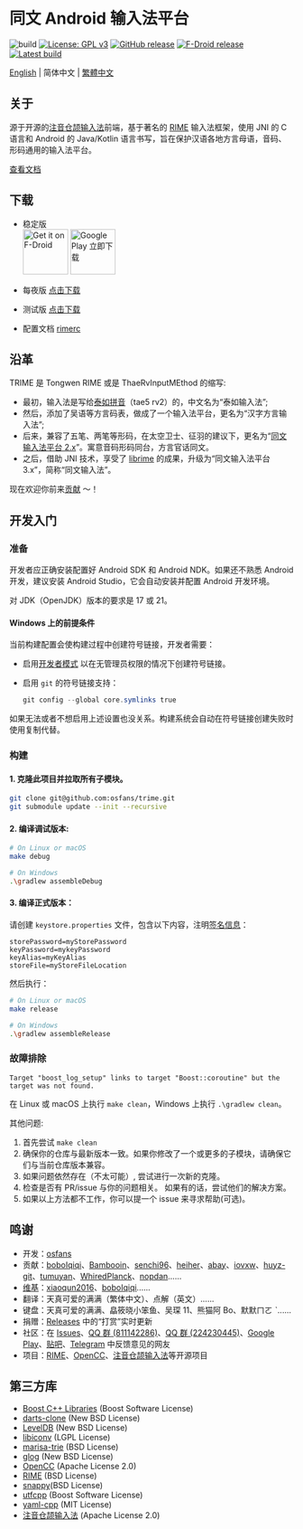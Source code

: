 <!--
SPDX-FileCopyrightText: 2015 - 2024 Rime community

SPDX-License-Identifier: GPL-3.0-or-later
-->

# 同文 Android 输入法平台

![build](https://github.com/osfans/trime/actions/workflows/commit-ci.yml/badge.svg?branch=develop)
[![License: GPL v3](https://img.shields.io/badge/License-GPL%20v3-blue.svg)](https://www.gnu.org/licenses/gpl-3.0)
[![GitHub release](https://img.shields.io/github/release/osfans/trime.svg)](https://github.com/osfans/trime/releases)
[![F-Droid release](https://img.shields.io/f-droid/v/com.osfans.trime.svg)](https://f-droid.org/packages/com.osfans.trime)
[![Latest build](https://img.shields.io/github/last-commit/osfans/trime.svg)](http://osfans.github.io/trime/)

[English](README.md) | 简体中文 | [繁體中文](README_tc.md)

## 关于

源于开源的[注音仓颉输入法]前端，基于著名的 [RIME] 输入法框架，使用 JNI 的 C 语言和 Android 的 Java/Kotlin 语言书写，旨在保护汉语各地方言母语，音码、形码通用的输入法平台。

[查看文档](https://github.com/osfans/trime/wiki)

## 下载

- 稳定版 <br>
  [<img alt='Get it on F-Droid' src='https://fdroid.gitlab.io/artwork/badge/get-it-on.png' height='80px'/>](https://f-droid.org/packages/com.osfans.trime)
  [<img alt='Google Play 立即下载' src='https://play.google.com/intl/en_us/badges/images/generic/zh-cn_badge_web_generic.png' height='80px'/>](https://play.google.com/store/apps/details?id=com.osfans.trime)

- 每夜版 [点击下载](https://github.com/osfans/trime/releases/tag/nightly)

- 测试版 [点击下载](https://github.com/osfans/trime/actions)

- 配置文档 [rimerc](https://github.com/Bambooin/rimerc)

## 沿革

TRIME 是 Tongwen RIME 或是 ThaeRvInputMEthod 的缩写:

- 最初，输入法是写给[泰如拼音](http://taerv.nguyoeh.com/ime/)（tae5 rv2）的，中文名为“泰如输入法”;
- 然后，添加了吴语等方言码表，做成了一个输入法平台，更名为“汉字方言输入法”;
- 后来，兼容了五笔、两笔等形码，在太空卫士、征羽的建议下，更名为“[同文输入法平台 2.x](https://github.com/osfans/trime-legacy)”。寓意音码形码同台，方言官话同文。
- 之后，借助 JNI 技术，享受了 [librime](https://github.com/rime/librime) 的成果，升级为“同文输入法平台 3.x”，简称“同文输入法”。

现在欢迎你前来[贡献](CONTRIBUTING.md) ～！

## 开发入门

### 准备

开发者应正确安装配置好 Android SDK 和 Android NDK。如果还不熟悉 Android 开发，建议安装 Android Studio，它会自动安装并配置 Android 开发环境。

对 JDK（OpenJDK）版本的要求是 17 或 21。

#### Windows 上的前提条件

当前构建配置会使构建过程中创建符号链接，开发者需要：

- 启用[开发者模式](https://learn.microsoft.com/zh-cn/windows/apps/get-started/enable-your-device-for-development) 以在无管理员权限的情况下创建符号链接。

- 启用 `git` 的符号链接支持：

  ```powershell
  git config --global core.symlinks true
  ```

如果无法或者不想启用上述设置也没关系。构建系统会自动在符号链接创建失败时使用复制代替。

### 构建

#### 1. 克隆此项目并拉取所有子模块。

```sh
git clone git@github.com:osfans/trime.git
git submodule update --init --recursive
```

#### 2. 编译调试版本:

```sh
# On Linux or macOS
make debug

# On Windows
.\gradlew assembleDebug
```

#### 3. 编译正式版本：

请创建 `keystore.properties` 文件，包含以下内容，注明[签名信息](https://developer.android.com/studio/publish/app-signing.html)：

```gradle.properties
storePassword=myStorePassword
keyPassword=mykeyPassword
keyAlias=myKeyAlias
storeFile=myStoreFileLocation
```

然后执行：

```sh
# On Linux or macOS
make release

# On Windows
.\gradlew assembleRelease
```

### 故障排除

```
Target "boost_log_setup" links to target "Boost::coroutine" but the target was not found.
```

在 Linux 或 macOS 上执行 `make clean`，Windows 上执行 `.\gradlew clean`。

其他问题:

1. 首先尝试 `make clean`
2. 确保你的仓库与最新版本一致。如果你修改了一个或更多的子模块，请确保它们与当前仓库版本兼容。
3. 如果问题依然存在（不太可能）, 尝试进行一次新的克隆。
4. 检查是否有 PR/issue 与你的问题相关。 如果有的话，尝试他们的解决方案。
5. 如果以上方法都不工作，你可以提一个 issue 来寻求帮助(可选)。

## 鸣谢

- 开发：[osfans](https://github.com/osfans)
- 贡献：[boboIqiqi](https://github.com/boboIqiqi)、[Bambooin](https://github.com/Bambooin)、[senchi96](https://github.com/senchi96)、[heiher](https://github.com/heiher)、[abay](https://github.com/a342191555)、[iovxw](https://github.com/iovxw)、[huyz-git](https://github.com/huyz-git)、[tumuyan](https://github.com/tumuyan)、[WhiredPlanck](https://github.com/WhiredPlanck)、[nopdan](https://github.com/nopdan)......
- [维基](https://github.com/osfans/trime/wiki)：[xiaoqun2016](https://github.com/xiaoqun2016)、[boboIqiqi](https://github.com/boboIqiqi)......
- 翻译：天真可爱的满满（繁体中文）、点解（英文）......
- 键盘：天真可爱的满满、皛筱晓小笨鱼、吴琛 11、熊猫阿 Bo、默默ㄇㄛ ˋ......
- 捐赠：[Releases](https://github.com/osfans/trime/releases) 中的“打赏”实时更新
- 社区：在 [Issues](https://github.com/osfans/trime/issues)、[QQ 群 (811142286)](https://jq.qq.com/?_wv=1027&k=AXdR80HN)、[QQ 群 (224230445)](http://qm.qq.com/cgi-bin/qm/qr?_wv=1027&k=pg_q7UVumWYLq1Rk8kIAqkK1xGt64VnX&authKey=04m9l7OBO5H5vgrEL8IbpsmtnptWM60xy%2FUwYCfyvw9VcRhe8zRzAS1ezoemZdFr&noverify=0&group_code=224230445)、[Google Play](https://play.google.com/store/apps/details?id=com.osfans.trime)、[贴吧](http://tieba.baidu.com/f?kw=rime)、[Telegram](https://t.me/trime_dev) 中反馈意见的网友
- 项目：[RIME]、[OpenCC]、[注音仓颉输入法]等开源项目

## 第三方库

- [Boost C++ Libraries](https://www.boost.org/) (Boost Software License)
- [darts-clone](https://github.com/s-yata/darts-clone) (New BSD License)
- [LevelDB](https://github.com/google/leveldb) (New BSD License)
- [libiconv](https://www.gnu.org/software/libiconv/) (LGPL License)
- [marisa-trie](https://github.com/s-yata/marisa-trie) (BSD License)
- [glog](https://github.com/google/glog) (New BSD License)
- [OpenCC](https://github.com/BYVoid/OpenCC) (Apache License 2.0)
- [RIME](https://rime.im) (BSD License)
- [snappy](https://github.com/google/snappy)(BSD License)
- [utfcpp](https://github.com/nemtrif/utfcpp) (Boost Software License)
- [yaml-cpp](https://github.com/jbeder/yaml-cpp) (MIT License)
- [注音仓颉输入法](https://code.google.com/p/android-traditional-chinese-ime/) (Apache License 2.0)

[注音仓颉输入法]: https://code.google.com/p/android-traditional-chinese-ime/
[RIME]: http://rime.im
[OpenCC]: https://github.com/BYVoid/OpenCC
